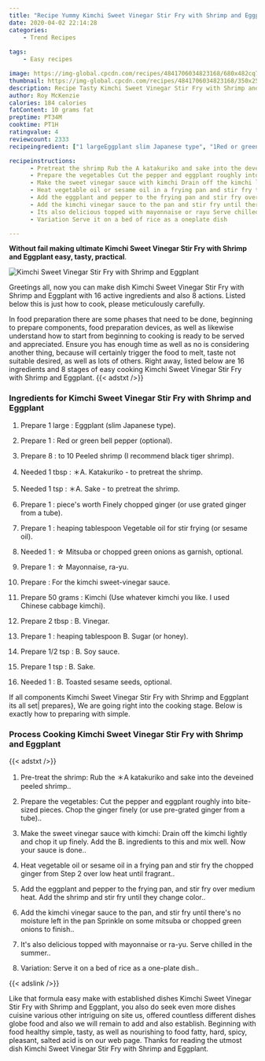 ```yaml
---
title: "Recipe Yummy Kimchi Sweet Vinegar Stir Fry with Shrimp and Eggplant"
date: 2020-04-02 22:14:28
categories:
    - Trend Recipes
    
tags:
    - Easy recipes

image: https://img-global.cpcdn.com/recipes/4841706034823168/680x482cq70/kimchi-sweet-vinegar-stir-fry-with-shrimp-and-eggplant-recipe-main-photo.jpg
thumbnail: https://img-global.cpcdn.com/recipes/4841706034823168/350x250cq70/kimchi-sweet-vinegar-stir-fry-with-shrimp-and-eggplant-recipe-main-photo.jpg
description: Recipe Tasty Kimchi Sweet Vinegar Stir Fry with Shrimp and Eggplant with 16 ingredients and 8 stages of easy cooking.
author: Roy McKenzie
calories: 184 calories
fatContent: 10 grams fat
preptime: PT34M
cooktime: PT1H
ratingvalue: 4
reviewcount: 2333
recipeingredient: ["1 largeEggplant slim Japanese type", "1Red or green bell pepper optional", "8to 10 Peeled shrimp I recommend black tiger shrimp", "1 tbspA Katakuriko  to pretreat the shrimp", "1 tspA Sake  to pretreat the shrimp", "1pieces worth Finely chopped ginger or use grated ginger from a tube", "1heaping tablespoon Vegetable oil for stir frying or sesame oil", "1 Mitsuba or chopped green onions as garnish optional", "1 Mayonnaise rayu", "For the kimchi sweetvinegar sauce", "50 gramsKimchi Use whatever kimchi you like I used Chinese cabbage kimchi", "2 tbspB Vinegar", "1heaping tablespoon B Sugar or honey", "1/2 tspB Soy sauce", "1 tspB Sake", "1B Toasted sesame seeds optional"]

recipeinstructions: 
      - Pretreat the shrimp Rub the A katakuriko and sake into the deveined peeled shrimp 
      - Prepare the vegetables Cut the pepper and eggplant roughly into bitesized pieces Chop the ginger finely or use pregrated ginger from a tube 
      - Make the sweet vinegar sauce with kimchi Drain off the kimchi lightly and chop it up finely Add the B ingredients to this and mix well Now your sauce is done 
      - Heat vegetable oil or sesame oil in a frying pan and stir fry the chopped ginger from Step 2 over low heat until fragrant 
      - Add the eggplant and pepper to the frying pan and stir fry over medium heat Add the shrimp and stir fry until they change color 
      - Add the kimchi vinegar sauce to the pan and stir fry until theres no moisture left in the pan Sprinkle on some mitsuba or chopped green onions to finish 
      - Its also delicious topped with mayonnaise or rayu Serve chilled in the summer 
      - Variation Serve it on a bed of rice as a oneplate dish

---
```




**Without fail making ultimate Kimchi Sweet Vinegar Stir Fry with Shrimp and Eggplant easy, tasty, practical**. 


![Kimchi Sweet Vinegar Stir Fry with Shrimp and Eggplant](https://img-global.cpcdn.com/recipes/4841706034823168/680x482cq70/kimchi-sweet-vinegar-stir-fry-with-shrimp-and-eggplant-recipe-main-photo.jpg "Kimchi Sweet Vinegar Stir Fry with Shrimp and Eggplant")




Greetings all, now you can make dish Kimchi Sweet Vinegar Stir Fry with Shrimp and Eggplant with 16 active ingredients and also 8 actions. Listed below this is just how to cook, please meticulously carefully.

In food preparation there are some phases that need to be done, beginning to prepare components, food preparation devices, as well as likewise understand how to start from beginning to cooking is ready to be served and appreciated. Ensure you has enough time as well as no is considering another thing, because will certainly trigger the food to melt, taste not suitable desired, as well as lots of others. Right away, listed below are 16 ingredients and 8 stages of easy cooking Kimchi Sweet Vinegar Stir Fry with Shrimp and Eggplant.
{{< adstxt />}}

### Ingredients for Kimchi Sweet Vinegar Stir Fry with Shrimp and Eggplant


1. Prepare 1 large : Eggplant (slim Japanese type).

1. Prepare 1 : Red or green bell pepper (optional).

1. Prepare 8 : to 10 Peeled shrimp (I recommend black tiger shrimp).

1. Needed 1 tbsp : ＊A. Katakuriko - to pretreat the shrimp.

1. Needed 1 tsp : ＊A. Sake - to pretreat the shrimp.

1. Prepare 1 : piece&#39;s worth Finely chopped ginger (or use grated ginger from a tube).

1. Prepare 1 : heaping tablespoon Vegetable oil for stir frying (or sesame oil).

1. Needed 1 : ☆ Mitsuba or chopped green onions as garnish, optional.

1. Prepare 1 : ☆ Mayonnaise, ra-yu.

1. Prepare  : For the kimchi sweet-vinegar sauce.

1. Prepare 50 grams : Kimchi (Use whatever kimchi you like. I used Chinese cabbage kimchi).

1. Prepare 2 tbsp : B. Vinegar.

1. Prepare 1 : heaping tablespoon B. Sugar (or honey).

1. Prepare 1/2 tsp : B. Soy sauce.

1. Prepare 1 tsp : B. Sake.

1. Needed 1 : B. Toasted sesame seeds, optional.



If all components Kimchi Sweet Vinegar Stir Fry with Shrimp and Eggplant its all set| prepares}, We are going right into the cooking stage. Below is exactly how to preparing with simple.

### Process Cooking Kimchi Sweet Vinegar Stir Fry with Shrimp and Eggplant

{{< adstxt />}}


1. Pre-treat the shrimp: Rub the ＊A katakuriko and sake into the deveined peeled shrimp..



1. Prepare the vegetables: Cut the pepper and eggplant roughly into bite-sized pieces. Chop the ginger finely (or use pre-grated ginger from a tube)..



1. Make the sweet vinegar sauce with kimchi: Drain off the kimchi lightly and chop it up finely. Add the B. ingredients to this and mix well. Now your sauce is done..



1. Heat vegetable oil or sesame oil in a frying pan and stir fry the chopped ginger from Step 2 over low heat until fragrant..



1. Add the eggplant and pepper to the frying pan, and stir fry over medium heat. Add the shrimp and stir fry until they change color..



1. Add the kimchi vinegar sauce to the pan, and stir fry until there&#39;s no moisture left in the pan Sprinkle on some mitsuba or chopped green onions to finish..



1. It&#39;s also delicious topped with mayonnaise or ra-yu. Serve chilled in the summer..



1. Variation: Serve it on a bed of rice as a one-plate dish..





{{< adslink />}}

Like that formula easy make with established dishes Kimchi Sweet Vinegar Stir Fry with Shrimp and Eggplant, you also do seek even more dishes cuisine various other intriguing on site us, offered countless different dishes globe food and also we will remain to add and also establish. Beginning with food healthy simple, tasty, as well as nourishing to food fatty, hard, spicy, pleasant, salted acid is on our web page. Thanks for reading the utmost dish Kimchi Sweet Vinegar Stir Fry with Shrimp and Eggplant.
